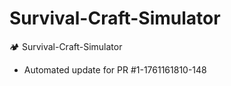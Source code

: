 # Survival-Craft-Simulator
🏕️ Survival-Craft-Simulator


- Automated update for PR #1-1761161810-148